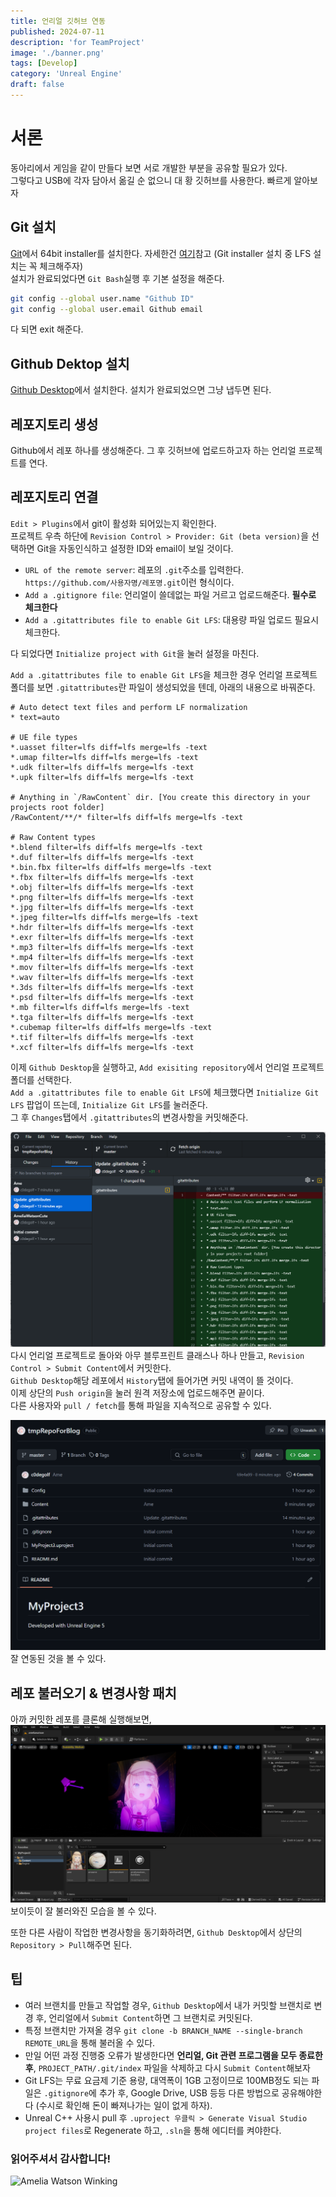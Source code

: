 ```yaml
---
title: 언리얼 깃허브 연동
published: 2024-07-11
description: 'for TeamProject'
image: './banner.png'
tags: [Develop]
category: 'Unreal Engine'
draft: false
---
```

# 서론
동아리에서 게임을 같이 만들다 보면 서로 개발한 부분을 공유할 필요가 있다.<br>
그렇다고 USB에 각자 담아서 옮길 순 없으니 대 황 깃허브를 사용한다. 빠르게 알아보자

## Git 설치
[Git](https://git-scm.com/download/win)에서 64bit installer를 설치한다. 자세한건 [여기](https://sfida.tistory.com/46)참고 (Git installer 설치 중 LFS 설치는 꼭 체크해주자)<br>
설치가 완료되었다면 `Git Bash`실행 후 기본 설정을 해준다.
```bash
git config --global user.name "Github ID"
git config --global user.email Github email
```
다 되면 exit 해준다.

## Github Dektop 설치
[Github Desktop](https://desktop.github.com/download/)에서 설치한다. 설치가 완료되었으면 그냥 냅두면 된다.

## 레포지토리 생성
Github에서 레포 하나를 생성해준다. 그 후 깃허브에 업로드하고자 하는 언리얼 프로젝트를 연다.

## 레포지토리 연결
`Edit > Plugins`에서 git이 활성화 되어있는지 확인한다.<br>
프로젝트 우측 하단에 `Revision Control > Provider: Git (beta version)`을 선택하면 Git을 자동인식하고 설정한 ID와 email이 보일 것이다.<br>
+ `URL of the remote server`: 레포의 `.git`주소를 입력한다. `https://github.com/사용자명/레포명.git`이런 형식이다.
+ `Add a .gitignore file`: 언리얼이 쓸데없는 파일 거르고 업로드해준다. **필수로 체크한다**
+ `Add a .gitattributes file to enable Git LFS`: 대용량 파일 업로드 필요시 체크한다.<br>
  
다 되었다면 `Initialize project with Git`을 눌러 설정을 마친다.

`Add a .gitattributes file to enable Git LFS`을 체크한 경우 언리얼 프로젝트 폴더를 보면 `.gitattributes`란 파일이 생성되었을 텐데, 아래의 내용으로 바꿔준다.
```
# Auto detect text files and perform LF normalization
* text=auto

# UE file types
*.uasset filter=lfs diff=lfs merge=lfs -text
*.umap filter=lfs diff=lfs merge=lfs -text
*.udk filter=lfs diff=lfs merge=lfs -text
*.upk filter=lfs diff=lfs merge=lfs -text

# Anything in `/RawContent` dir. [You create this directory in your projects root folder]
/RawContent/**/* filter=lfs diff=lfs merge=lfs -text

# Raw Content types
*.blend filter=lfs diff=lfs merge=lfs -text
*.duf filter=lfs diff=lfs merge=lfs -text
*.bin.fbx filter=lfs diff=lfs merge=lfs -text
*.fbx filter=lfs diff=lfs merge=lfs -text
*.obj filter=lfs diff=lfs merge=lfs -text
*.png filter=lfs diff=lfs merge=lfs -text
*.jpg filter=lfs diff=lfs merge=lfs -text
*.jpeg filter=lfs diff=lfs merge=lfs -text
*.hdr filter=lfs diff=lfs merge=lfs -text
*.exr filter=lfs diff=lfs merge=lfs -text
*.mp3 filter=lfs diff=lfs merge=lfs -text
*.mp4 filter=lfs diff=lfs merge=lfs -text
*.mov filter=lfs diff=lfs merge=lfs -text
*.wav filter=lfs diff=lfs merge=lfs -text
*.3ds filter=lfs diff=lfs merge=lfs -text
*.psd filter=lfs diff=lfs merge=lfs -text
*.mb filter=lfs diff=lfs merge=lfs -text
*.tga filter=lfs diff=lfs merge=lfs -text
*.cubemap filter=lfs diff=lfs merge=lfs -text
*.tif filter=lfs diff=lfs merge=lfs -text
*.xcf filter=lfs diff=lfs merge=lfs -text
```
이제 `Github Desktop`을 실행하고, `Add exisiting repository`에서 언리얼 프로젝트 폴더를 선택한다.<br>
`Add a .gitattributes file to enable Git LFS`에 체크했다면 `Initialize Git LFS` 팝업이 뜨는데, `Initialize Git LFS`를 눌러준다.<br>
그 후 `Changes`탭에서 `.gitattributes`의 변경사항을 커밋해준다.

![](./gitcommit.png)
다시 언리얼 프로젝트로 돌아와 아무 블루프린트 클래스나 하나 만들고, `Revision Control > Submit Content`에서 커밋한다.<br>
`Github Desktop`해당 레포에서 `History`탭에 들어가면 커밋 내역이 뜰 것이다.<br>
이제 상단의 `Push origin`을 눌러 원격 저장소에 업로드해주면 끝이다.<br>
다른 사용자와 `pull / fetch`를 통해 파일을 지속적으로 공유할 수 있다.

![](./git.png)
잘 연동된 것을 볼 수 있다.

## 레포 불러오기 & 변경사항 패치
아까 커밋한 레포를 클론해 실행해보면, 
![](./gitclone.png)
보이듯이 잘 불러와진 모습을 볼 수 있다.

또한 다른 사람이 작업한 변경사항을 동기화하려면, `Github Desktop`에서 상단의 `Repository > Pull`해주면 된다.

## 팁
+ 여러 브랜치를 만들고 작업할 경우, `Github Desktop`에서 내가 커밋할 브랜치로 변경 후, 언리얼에서 `Submit Content`하면 그 브랜치로 커밋된다.
+ 특정 브랜치만 가져올 경우 `git clone -b BRANCH_NAME --single-branch REMOTE_URL`을 통해 불러올 수 있다.
+ 만일 어떤 과정 진행중 오류가 발생한다면 **언리얼, Git 관련 프로그램을 모두 종료한 후**, `PROJECT_PATH/.git/index` 파일을 삭제하고 다시 `Submit Content`해보자
+ Git LFS는 무료 요금제 기준 용량, 대역폭이 1GB 고정이므로 100MB정도 되는 파일은 `.gitignore`에 추가 후, Google Drive, USB 등등 다른 방법으로 공유해야한다 (수시로 확인해 돈이 빠져나가는 일이 없게 하자).
+ Unreal C++ 사용시 pull 후 `.uproject 우클릭 > Generate Visual Studio project files`로 Regenerate 하고, `.sln`을 통해 에디터를 켜야한다.

### 읽어주셔서 감사합니다!
![Amelia Watson Winking](https://cdn3.emoji.gg/emojis/7050_Amelia_Watson_Winking.gif)